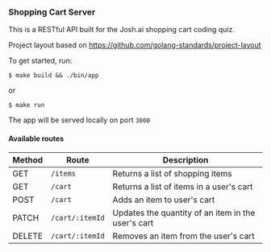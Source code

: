 ### Shopping Cart Server

This is a RESTful API built for the Josh.ai shopping cart coding quiz.

Project layout based on https://github.com/golang-standards/project-layout

To get started, run:

```
$ make build && ./bin/app
```

or

```
$ make run
```

The app will be served locally on port `3000`

#### Available routes

| Method | Route           | Description                                        |
| ------ | --------------- | -------------------------------------------------- |
| GET    | `/items`        | Returns a list of shopping items                   |
| GET    | `/cart`         | Returns a list of items in a user's cart           |
| POST   | `/cart`         | Adds an item to user's cart                        |
| PATCH  | `/cart/:itemId` | Updates the quantity of an item in the user's cart |
| DELETE | `/cart/:itemId` | Removes an item from the user's cart               |
